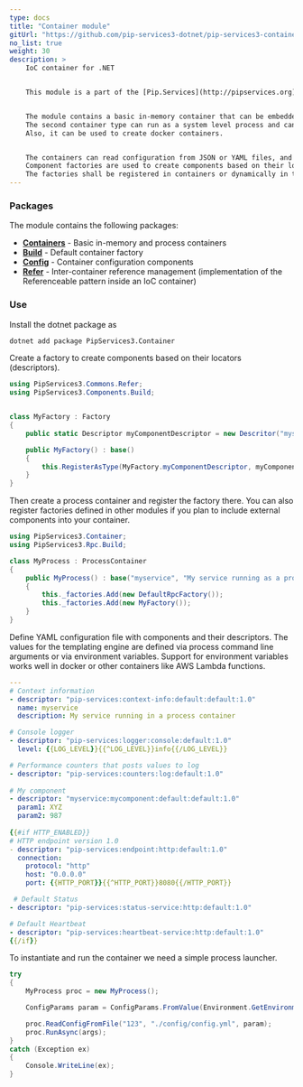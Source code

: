 ```yaml
---
type: docs
title: "Container module"
gitUrl: "https://github.com/pip-services3-dotnet/pip-services3-container-dotnet"
no_list: true
weight: 30
description: > 
    IoC container for .NET


    This module is a part of the [Pip.Services](http://pipservices.org) polyglot microservices toolkit. It provides an inversion-of-control (IoC) container used to facilitate the development of services and applications composed of loosely coupled components.


    The module contains a basic in-memory container that can be embedded inside a service or application, or can be run by itself.
    The second container type can run as a system level process and can be configured via command line arguments.
    Also, it can be used to create docker containers.


    The containers can read configuration from JSON or YAML files, and use it as a recipe for instantiating and configuring components.
    Component factories are used to create components based on their locators (descriptor) defined in the container configuration.
    The factories shall be registered in containers or dynamically in the container configuration file.
---
```



### Packages

The module contains the following packages:

* [**Containers**](containers) - Basic in-memory and process containers
* [**Build**](build) - Default container factory
* [**Config**](config) - Container configuration components
* [**Refer**](refer) - Inter-container reference management (implementation of the Referenceable pattern inside an IoC container)


### Use

Install the dotnet package as
```bash
dotnet add package PipServices3.Container
```

Create a factory to create components based on their locators (descriptors).

```cs
using PipServices3.Commons.Refer;
using PipServices3.Components.Build;


class MyFactory : Factory
{
    public static Descriptor myComponentDescriptor = new Descritor("myservice", "mycomponent", "default", "*", "1.0");

    public MyFactory() : base()
    {
        this.RegisterAsType(MyFactory.myComponentDescriptor, myComponent);
    }
}
```

Then create a process container and register the factory there. You can also register factories defined in other
modules if you plan to include external components into your container.

```cs
using PipServices3.Container;
using PipServices3.Rpc.Build;

class MyProcess : ProcessContainer
{
    public MyProcess() : base("myservice", "My service running as a process")
    {
        this._factories.Add(new DefaultRpcFactory());
        this._factories.Add(new MyFactory());
    }
}
```

Define YAML configuration file with components and their descriptors.
The values for the templating engine are defined via process command line arguments or via environment variables.
Support for environment variables works well in docker or other containers like AWS Lambda functions.

```yaml
---
# Context information
- descriptor: "pip-services:context-info:default:default:1.0"
  name: myservice
  description: My service running in a process container

# Console logger
- descriptor: "pip-services:logger:console:default:1.0"
  level: {{LOG_LEVEL}}{{^LOG_LEVEL}}info{{/LOG_LEVEL}}

# Performance counters that posts values to log
- descriptor: "pip-services:counters:log:default:1.0"
  
# My component
- descriptor: "myservice:mycomponent:default:default:1.0"
  param1: XYZ
  param2: 987
  
{{#if HTTP_ENABLED}}
# HTTP endpoint version 1.0
- descriptor: "pip-services:endpoint:http:default:1.0"
  connection:
    protocol: "http"
    host: "0.0.0.0"
    port: {{HTTP_PORT}}{{^HTTP_PORT}}8080{{/HTTP_PORT}}

 # Default Status
- descriptor: "pip-services:status-service:http:default:1.0"

# Default Heartbeat
- descriptor: "pip-services:heartbeat-service:http:default:1.0"
{{/if}}
```

To instantiate and run the container we need a simple process launcher.

```cs
try
{
    MyProcess proc = new MyProcess();

    ConfigParams param = ConfigParams.FromValue(Environment.GetEnvironmentVariables());

    proc.ReadConfigFromFile("123", "./config/config.yml", param);
    proc.RunAsync(args);
}
catch (Exception ex)
{
    Console.WriteLine(ex);
}
```
